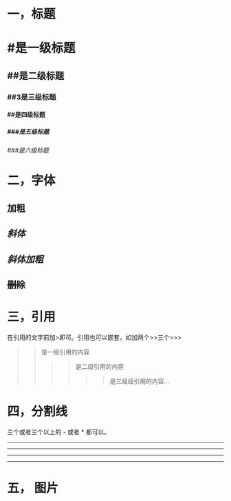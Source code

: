 # 一，标题  
# #是一级标题  
## ##是二级标题  
### ##3是三级标题  
#### ##是四级标题  
##### ###是五级标题  
###### ###是六级标题  

# 二，字体
## **加粗**  
## *斜体*  
## ***斜体加粗***  
## ~~删除~~  

# 三，引用  
在引用的文字前加>即可。引用也可以嵌套，如加两个>>三个>>>  
> >是一级引用的内容  
>> >>是二级引用的内容
>>> >>>是三级级引用的内容...  

# 四，分割线  
三个或者三个以上的 - 或者 * 都可以。

---
----
***
*****

# 五， 图片  
